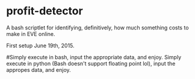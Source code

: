# profit-detector
A bash scriptlet for identifying, definitively, how much something costs to make in EVE online.

First setup June 19th, 2015.

#Simply execute in bash, input the appropriate data, and enjoy.
Simply execute in python (Bash doesn't support floating point lol), input the appropes data, and enjoy.
